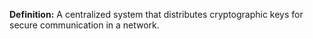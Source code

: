**Definition:**
 A centralized system that distributes cryptographic keys for secure communication in a network.